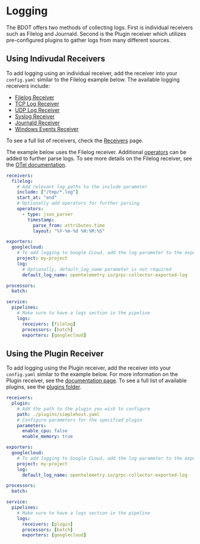 # Logging

The BDOT offers two methods of collecting logs. First is individual receivers such as Filelog and Journald. Second is the Plugin receiver which utilizes pre-configured plugins to gather logs from many different sources.

## Using Indivudal Receivers

To add logging using an individual receiver, add the receiver into your `config.yaml` similar to the Filelog example below. The available logging receivers include:

- [Filelog Receiver](https://github.com/open-telemetry/opentelemetry-collector-contrib/tree/main/receiver/filelogreceiver)
- [TCP Log Receiver](https://github.com/open-telemetry/opentelemetry-collector-contrib/tree/main/receiver/tcplogreceiver)
- [UDP Log Receiver](https://github.com/open-telemetry/opentelemetry-collector-contrib/tree/main/receiver/udplogreceiver)
- [Syslog Receiver](https://github.com/open-telemetry/opentelemetry-collector-contrib/tree/main/receiver/syslogreceiver)
- [Journald Receiver](https://github.com/open-telemetry/opentelemetry-collector-contrib/tree/main/receiver/journaldreceiver)
- [Windows Events Receiver](https://github.com/open-telemetry/opentelemetry-collector-contrib/tree/main/receiver/windowseventlogreceiver)

To see a full list of receivers, check the [Receivers](/docs/receivers.md) page.

The example below uses the Filelog receiver. Additional [operators](https://github.com/open-telemetry/opentelemetry-collector-contrib/blob/main/pkg/stanza/docs/operators/README.md#what-operators-are-available) can be added to further parse logs. To see more details on the Filelog receiver, see the [OTel documentation](https://github.com/open-telemetry/opentelemetry-collector-contrib/tree/main/receiver/filelogreceiver).

```yaml
receivers:
  filelog:
    # Add relevant log paths to the include parameter
    include: ["/tmp/*.log"]
    start_at: "end"
    # Optionally add operators for further parsing
    operators:
      - type: json_parser
        timestamp:
          parse_from: attributes.time
          layout: "%Y-%m-%d %H:%M:%S"

exporters:
  googlecloud:
    # To add logging to Google CLoud, add the log parameter to the exporter.
    project: my-project
    log:
      # Optionally, default_log_name parameter is not required
      default_log_name: opentelemetry.io/grpc-collector-exported-log

processors:
  batch:

service:
  pipelines:
    # Make sure to have a logs section in the pipeline
    logs:
      receivers: [filelog]
      processors: [batch]
      exporters: [googlecloud]
```

## Using the Plugin Receiver

To add logging using the Plugin receiver, add the receiver into your `config.yaml` similar to the example below. For more information on the Plugin receiver, see the [documentation page](/receiver/pluginreceiver/README.md). To see a full list of available plugins, see the [plugins folder](/plugins/).

```yaml
receivers:
  plugin:
    # Add the path to the plugin you wish to configure
    path: ./plugins/simplehost.yaml
    # Configure parameters for the specified plugin
    parameters:
      enable_cpu: false
      enable_memory: true

exporters:
  googlecloud:
    # To add logging to Google CLoud, add the log parameter to the exporter.
    project: my-project
    log:
      default_log_name: opentelemetry.io/grpc-collector-exported-log

processors:
  batch:

service:
  pipelines:
    # Make sure to have a logs section in the pipeline
    logs:
      receivers: [plugin]
      processors: [batch]
      exporters: [googlecloud]
```
